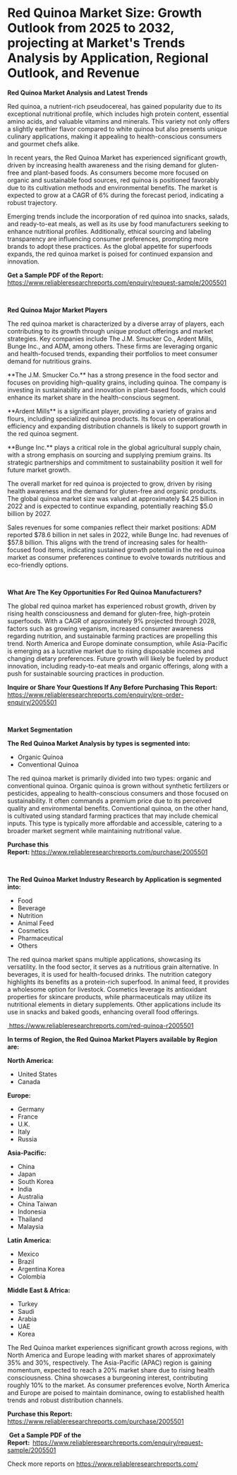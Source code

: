 <p><h1>Red Quinoa Market Size: Growth Outlook from 2025 to 2032, projecting at Market's Trends Analysis by Application, Regional Outlook, and Revenue</h1></p><p><strong>Red Quinoa Market Analysis and Latest Trends</strong></p>
<p><p>Red quinoa, a nutrient-rich pseudocereal, has gained popularity due to its exceptional nutritional profile, which includes high protein content, essential amino acids, and valuable vitamins and minerals. This variety not only offers a slightly earthier flavor compared to white quinoa but also presents unique culinary applications, making it appealing to health-conscious consumers and gourmet chefs alike.</p><p>In recent years, the Red Quinoa Market has experienced significant growth, driven by increasing health awareness and the rising demand for gluten-free and plant-based foods. As consumers become more focused on organic and sustainable food sources, red quinoa is positioned favorably due to its cultivation methods and environmental benefits. The market is expected to grow at a CAGR of 6% during the forecast period, indicating a robust trajectory.</p><p>Emerging trends include the incorporation of red quinoa into snacks, salads, and ready-to-eat meals, as well as its use by food manufacturers seeking to enhance nutritional profiles. Additionally, ethical sourcing and labeling transparency are influencing consumer preferences, prompting more brands to adopt these practices. As the global appetite for superfoods expands, the red quinoa market is poised for continued expansion and innovation.</p></p>
<p><strong>Get a Sample PDF of the Report:&nbsp;</strong> <a href="https://www.reliableresearchreports.com/enquiry/request-sample/2005501?utm_campaign=3090&utm_medium=2&utm_source=Github&utm_content=ia&utm_term=30032025&utm_id=red-quinoa">https://www.reliableresearchreports.com/enquiry/request-sample/2005501</a></p>
<p>&nbsp;</p>
<p><strong>Red Quinoa Major Market Players</strong></p>
<p><p>The red quinoa market is characterized by a diverse array of players, each contributing to its growth through unique product offerings and market strategies. Key companies include The J.M. Smucker Co., Ardent Mills, Bunge Inc., and ADM, among others. These firms are leveraging organic and health-focused trends, expanding their portfolios to meet consumer demand for nutritious grains.</p><p>**The J.M. Smucker Co.** has a strong presence in the food sector and focuses on providing high-quality grains, including quinoa. The company is investing in sustainability and innovation in plant-based foods, which could enhance its market share in the health-conscious segment.</p><p>**Ardent Mills** is a significant player, providing a variety of grains and flours, including specialized quinoa products. Its focus on operational efficiency and expanding distribution channels is likely to support growth in the red quinoa segment.</p><p>**Bunge Inc.** plays a critical role in the global agricultural supply chain, with a strong emphasis on sourcing and supplying premium grains. Its strategic partnerships and commitment to sustainability position it well for future market growth.</p><p>The overall market for red quinoa is projected to grow, driven by rising health awareness and the demand for gluten-free and organic products. The global quinoa market size was valued at approximately $4.25 billion in 2022 and is expected to continue expanding, potentially reaching $5.0 billion by 2027.</p><p>Sales revenues for some companies reflect their market positions: ADM reported $78.6 billion in net sales in 2022, while Bunge Inc. had revenues of $57.8 billion. This aligns with the trend of increasing sales for health-focused food items, indicating sustained growth potential in the red quinoa market as consumer preferences continue to evolve towards nutritious and eco-friendly options.</p></p>
<p>&nbsp;</p>
<p><strong>What Are The Key Opportunities For Red Quinoa Manufacturers?</strong></p>
<p><p>The global red quinoa market has experienced robust growth, driven by rising health consciousness and demand for gluten-free, high-protein superfoods. With a CAGR of approximately 9% projected through 2028, factors such as growing veganism, increased consumer awareness regarding nutrition, and sustainable farming practices are propelling this trend. North America and Europe dominate consumption, while Asia-Pacific is emerging as a lucrative market due to rising disposable incomes and changing dietary preferences. Future growth will likely be fueled by product innovation, including ready-to-eat meals and organic offerings, along with a push for sustainable sourcing practices in production.</p></p>
<p><strong>Inquire or Share Your Questions If Any Before Purchasing This Report:</strong> <a href="https://www.reliableresearchreports.com/enquiry/pre-order-enquiry/2005501?utm_campaign=3090&utm_medium=2&utm_source=Github&utm_content=ia&utm_term=30032025&utm_id=red-quinoa">https://www.reliableresearchreports.com/enquiry/pre-order-enquiry/2005501</a></p>
<p>&nbsp;</p>
<p><strong>Market Segmentation</strong></p>
<p><strong>The Red Quinoa Market Analysis by types is segmented into:</strong></p>
<p><ul><li>Organic Quinoa</li><li>Conventional Quinoa</li></ul></p>
<p><p>The red quinoa market is primarily divided into two types: organic and conventional quinoa. Organic quinoa is grown without synthetic fertilizers or pesticides, appealing to health-conscious consumers and those focused on sustainability. It often commands a premium price due to its perceived quality and environmental benefits. Conventional quinoa, on the other hand, is cultivated using standard farming practices that may include chemical inputs. This type is typically more affordable and accessible, catering to a broader market segment while maintaining nutritional value.</p></p>
<p><strong>Purchase this Report:&nbsp;</strong><a href="https://www.reliableresearchreports.com/purchase/2005501?utm_campaign=3090&utm_medium=2&utm_source=Github&utm_content=ia&utm_term=30032025&utm_id=red-quinoa">https://www.reliableresearchreports.com/purchase/2005501</a></p>
<p>&nbsp;</p>
<p><strong>The Red Quinoa Market Industry Research by Application is segmented into:</strong></p>
<p><ul><li>Food</li><li>Beverage</li><li>Nutrition</li><li>Animal Feed</li><li>Cosmetics</li><li>Pharmaceutical</li><li>Others</li></ul></p>
<p><p>The red quinoa market spans multiple applications, showcasing its versatility. In the food sector, it serves as a nutritious grain alternative. In beverages, it is used for health-focused drinks. The nutrition category highlights its benefits as a protein-rich superfood. In animal feed, it provides a wholesome option for livestock. Cosmetics leverage its antioxidant properties for skincare products, while pharmaceuticals may utilize its nutritional elements in dietary supplements. Other applications include its use in snacks and baked goods, enhancing overall food offerings.</p></p>
<p><a href="https://www.reliableresearchreports.com/red-quinoa-r2005501?utm_campaign=3090&utm_medium=2&utm_source=Github&utm_content=ia&utm_term=30032025&utm_id=red-quinoa">&nbsp;https://www.reliableresearchreports.com/red-quinoa-r2005501</a></p>
<p><strong>In terms of Region, the Red Quinoa Market Players available by Region are:</strong></p>
<p>
    <p> <strong> North America: </strong>
        <ul>
            <li>United States</li>
            <li>Canada</li>
        </ul>
        </p> 
    <p> <strong> Europe: </strong>
        <ul>
            <li>Germany</li>
            <li>France</li>
            <li>U.K.</li>
            <li>Italy</li>
            <li>Russia</li>
        </ul>
        </p> 
    <p> <strong> Asia-Pacific: </strong>
        <ul>
            <li>China</li>
            <li>Japan</li>
            <li>South Korea</li>
            <li>India</li>
            <li>Australia</li>
            <li>China Taiwan</li>
            <li>Indonesia</li>
            <li>Thailand</li>
            <li>Malaysia</li>
        </ul>
        </p> 
    <p> <strong> Latin America: </strong>
        <ul>
            <li>Mexico</li>
            <li>Brazil</li>
            <li>Argentina Korea</li>
            <li>Colombia</li>
        </ul>
        </p> 
    <p> <strong> Middle East & Africa: </strong>
        <ul>
            <li>Turkey</li>
            <li>Saudi</li>
            <li>Arabia</li>
            <li>UAE</li>
            <li>Korea</li>
        </ul>
    </p>
    </p>
<p><p>The Red Quinoa market experiences significant growth across regions, with North America and Europe leading with market shares of approximately 35% and 30%, respectively. The Asia-Pacific (APAC) region is gaining momentum, expected to reach a 20% market share due to rising health consciousness. China showcases a burgeoning interest, contributing roughly 10% to the market. As consumer preferences evolve, North America and Europe are poised to maintain dominance, owing to established health trends and robust distribution channels.</p></p>
<p><strong>Purchase this Report: </strong><a href="https://www.reliableresearchreports.com/purchase/2005501?utm_campaign=3090&utm_medium=2&utm_source=Github&utm_content=ia&utm_term=30032025&utm_id=red-quinoa">https://www.reliableresearchreports.com/purchase/2005501</a></p>
<p>&nbsp;<strong>Get a Sample PDF of the Report:&nbsp;&nbsp;</strong><a href="https://www.reliableresearchreports.com/enquiry/request-sample/2005501?utm_campaign=3090&utm_medium=2&utm_source=Github&utm_content=ia&utm_term=30032025&utm_id=red-quinoa">https://www.reliableresearchreports.com/enquiry/request-sample/2005501</a></p>
<p><strong></strong></p>
<p>Check more reports on <a href="https://www.reliableresearchreports.com/?utm_campaign=3090&utm_medium=2&utm_source=Github&utm_content=ia&utm_term=30032025&utm_id=red-quinoa">https://www.reliableresearchreports.com/</a></p>